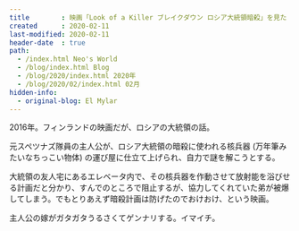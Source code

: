 ```yaml
---
title        : 映画「Look of a Killer ブレイクダウン ロシア大統領暗殺」を見た
created      : 2020-02-11
last-modified: 2020-02-11
header-date  : true
path:
  - /index.html Neo's World
  - /blog/index.html Blog
  - /blog/2020/index.html 2020年
  - /blog/2020/02/index.html 02月
hidden-info:
  - original-blog: El Mylar
---
```


2016年。フィンランドの映画だが、ロシアの大統領の話。

元スペツナズ隊員の主人公が、ロシア大統領の暗殺に使われる核兵器 (万年筆みたいなちっこい物体) の運び屋に仕立て上げられ、自力で謎を解こうとする。

大統領の友人宅にあるエレベータ内で、その核兵器を作動させて放射能を浴びせる計画だと分かり、すんでのところで阻止するが、協力してくれていた弟が被爆してしまう。でもとりあえず暗殺計画は防げたのでおけおけ、という映画。

主人公の嫁がガタガタうるさくてゲンナリする。イマイチ。
